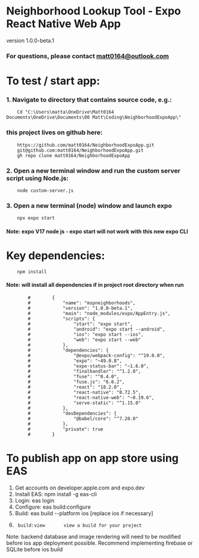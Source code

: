 # Neighborhood Lookup Tool - Expo React Native Web App
version 1.0.0-beta.1
### For questions, please contact matt0164@outlook.com

# To test / start app:

### 1.	Navigate to directory that contains source code, e.g.:
        Cd "C:\Users\matta\OneDrive\Matt0164 Documents\OneDrive\Documents\00 Matt\Coding\NeighborhoodExpoApp\"

### this project lives on github here:
        https://github.com/matt0164/NeighborhoodExpoApp.git
        git@github.com:matt0164/NeighborhoodExpoApp.git
        gh repo clone matt0164/NeighborhoodExpoApp

### 2.    Open a new terminal window and run the custom server script using Node.js:
        node custom-server.js

### 3.	Open a new terminal (node) window and launch expo
        npx expo start 
        
#### Note: expo V17 node js - expo start will not work with this new expo CLI

# Key dependencies:
        npm install
####        Note: will install all dependencies if in project root directory when run

            #        {
            #            "name": "mspneighborhoods",
            #            "version": "1.0.0-beta.1",
            #            "main": "node_modules/expo/AppEntry.js",
            #            "scripts": {
            #                "start": "expo start",
            #                "android": "expo start --android",
            #                "ios": "expo start --ios",
            #                "web": "expo start --web"
            #            },
            #            "dependencies": {
            #                "@expo/webpack-config": "^19.0.0",
            #                "expo": "~49.0.8",
            #                "expo-status-bar": "~1.6.0",
            #                "finalhandler": "^1.2.0",
            #                "fuse": "^0.4.0",
            #                "fuse.js": "6.6.2",
            #                "react": "18.2.0",
            #                "react-native": "0.72.5",
            #                "react-native-web": "~0.19.6",
            #                "serve-static": "^1.15.0"
            #            },
            #            "devDependencies": {
            #                "@babel/core": "^7.20.0"
            #            },
            #            "private": true
            #        }


# To publish  app on app store using EAS

1.	Get accounts on developer.apple.com and expo.dev
2.	Install EAS: npm install -g eas-cli
3.	Login: eas login
4.	Configure: eas build:configure
5.	Build: eas build --platform ios [replace ios if necessary]
6.      build:view       view a build for your project

Note: backend database and image rendering will need to be modified before ios app deployment possible. Recommend implementing firebase or SQLite before ios build